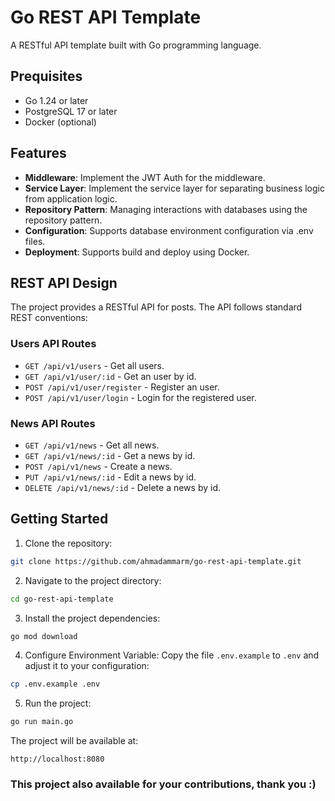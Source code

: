 # Go REST API Template

A RESTful API template built with Go programming language.

## Prequisites

- Go 1.24 or later
- PostgreSQL 17 or later
- Docker (optional)


## Features

- **Middleware**: Implement the JWT Auth for the middleware.
- **Service Layer**: Implement the service layer for separating business logic from application logic.
- **Repository Pattern**: Managing interactions with databases using the repository pattern.
- **Configuration**: Supports database environment configuration via .env files.
- **Deployment**: Supports build and deploy using Docker.

## REST API Design

The project provides a RESTful API for posts. The API follows standard REST conventions:

### Users API Routes

- `GET /api/v1/users` - Get all users.
- `GET /api/v1/user/:id` - Get an user by id.
- `POST /api/v1/user/register` - Register an user.
- `POST /api/v1/user/login` - Login for the registered user.


### News API Routes

- `GET /api/v1/news` - Get all news.
- `GET /api/v1/news/:id` - Get a news by id.
- `POST /api/v1/news` - Create a news.
- `PUT /api/v1/news/:id` - Edit a news by id.
- `DELETE /api/v1/news/:id` - Delete a news by id.


## Getting Started

1. Clone the repository:

```sh
git clone https://github.com/ahmadammarm/go-rest-api-template.git
```

2. Navigate to the project directory:

```sh
cd go-rest-api-template
```

3. Install the project dependencies:

```sh
go mod download
```

4. Configure Environment Variable: Copy the file `.env.example` to `.env` and adjust it to your configuration:

```sh
cp .env.example .env
```


5. Run the project:

```sh
go run main.go
```

The project will be available at:

`http://localhost:8080`

### This project also available for your contributions, thank you :)

